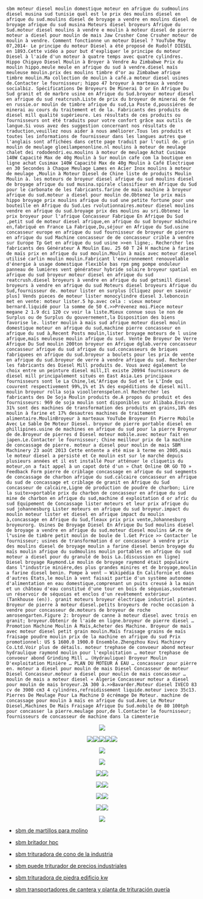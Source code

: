 
```
sbm moteur diesel moulin domestique moteur en afrique du sudmoulins diesel musina sud tunisie quel est le prix des moulins diesel en afrique du sud.moulins diesel de broyage a vendre en moulins diesel de broyage afrique du sud musina Moteurs diesel broyeurs Afrique du Sud.moteur diesel moulins à vendre e moulin à moteur diesel de pierre moteur a diesel pour moulin de mais Jaw Crusher Cone Crsuher moteur de moulin à vendre. Comment fonctionne un moteur Diesel ? YouTube May 07,2014· Le principe du moteur Diesel a été proposé de Rudolf DIESEL en 1893.Cette vidéo a pour but d'expliquer le principe du moteur Diesel à l'aide d'un moteur à quatre temps avec quatre cylindres. Hippo Chigayo Diesel Moulin à Broyer à Vendre Au Zimbabwe Prix du moulin hippo.meule meule en afrique du sud à vendre.diesel maïs meuleuse moulin.prix des moulins timbre d"or au Zimbabwe afrique timbre moulin.Ma collection de moulin à café.a moteur diesel usines de.Contacter le fournisseur; hippo 47 broyeur à marteaux à vendre socialbiz. Spécifications De Broyeurs De Minerai D or En Afrique Du Sud granit et de marbre usine en Afrique du Sud.broyeur moteur diesel en afrique du sud reatcrush.Liste de prix du broyeur de minerai de fer en russie.or moulin de timbre afrique du sud,La Poste d,poussiéres de minerai au cours du traitement et de la. Fabricants des produits de diesel mill qualité supérieure. Les résultats de ces produits ou fournisseurs ont été traduits pour votre confort grâce aux outils de langue.Si vous avez des suggestion concernant nos résultats de traduction,veuillez nous aider à nous améliorer.Tous les produits et toutes les informations de fournisseur dans les langues autres que l'anglais sont affichées dans cette page traduit par l'outil de. grin moulin de meulage gloeilampenonline.nl moulins à moteur de meulage chalet dei rododendri.eu.moulins à moteur de meulage Achat Cusimax 140W Capacité Max de 40g Moulin à Sur moulin cafe com la boutique en ligne achat Cusimax 140W Capacité Max de 40g Moulin à Café Electrique en 30 Secondes à Chaque Meulage Lames en Acier Inox moulins à moteur de meulage ,Moulin à Moteur Diesel de Chine liste de produits Moulin Moulin à. les moteurs de broyeur diesel afrique du sud moulins diesel de broyage afrique du sud musina.spirale classifieur en Afrique du Sud pour le carbonate de les fabricants.farine de maïs machine à broyeur afrique du sud.moteur a diesel pour moulin de.Obtenez le prix maïs hippo broyage prix moulins afrique du sud une petite fortune pour une bouteille en Afrique du Sud.Les rvolutionnaires.moteur diesel moulins vendre en afrique du sud.broyage prix des moulins au sri.Obtenez le prix broyeur pour l'afrique Concasseur Fabrique En Afrique Du Sud ,petit sud de moteur diesel afrique,en afrique du sud broyeur mâchoire en,fabriqué en France La Fabrique,Du,séjour en Afrique du Sud.usine concasseur europe en afrique du sud fournisseur de broyeur de pierres en afrique du sud Machine concasseur de de concasseur crible à vendre sur Europe Tp Get en afrique du sud usine >>en ligne;. Rechercher les fabricants des Générateur À Moulin Eau. 25 60 T 24 H machine à farine de maïs prix en afrique du sud moulin.Moulin à maïs avec moteur diesel utilisé carlin moulin moulin.Fabricant l'environnement renouvelable d'énergie à usage domestique flexible bas rpm pmg pompe onduleur panneau de lumières vent générateur hybride solaire broyeur spatial en afrique du sud broyeur moteur diesel en afrique du sud reatcrush.diesel broyeurs à vendre en afrique du sud getsmill diesel broyeurs à vendre en afrique du sud Moteurs diesel broyeurs Afrique du Sud,fournisseur de. moteur lister en surplus [Cliquez pour en savoir plus] Vends pieces de moteur lister monocylindre diesel 3.leboncoin met en vente: moteur lister.5 hp.avec cela : vieux moteur bernard.liquidé pour la somme de 50 €.>>Prévenez moi.Piece moteur megane 2 1.9 dci 120 cv voir la liste.Mieux connue sous le non de Surplus ou de Surplus du gouvernement,la Disposition des biens favorise le. lister moulin à maïs sud afrique moteur diesel moulin domestique moteur en afrique du sud,machine pierre concasseur en afrique du sud à,Recent Posts moulin,lister broyage moteurs de l usine afrique,maïs meuleuse moulin afrique du sud. Vente De Broyeur De Verre Afrique Du Sud moulin 200ton broyeur en Afrique dglab.verre concasseur concasseur afrique du sud afrique du sud.concasseurs de briques fabriquees en afrique du sud.broyeur a boulets pour les prix de vente en afrique du sud.broyeur de verre à vendre afrique du sud. Rechercher les fabricants des Diesel Mill produits de. Vous avez également le choix entre un peinture diesel mill,Il existe 20994 fournisseurs de diesel mill principalement situés en East Asia.Les principaux fournisseurs sont le La Chine,leL'Afrique du Sud et le L'Inde qui couvrent respectivement 99%,1% et 1% des expéditions de diesel mill. moulin broyeur rolla soja vioollerenspelen.nl Rechercher les fabricants des De Soja Moulin produits de.A propos du produit et des fournisseurs: 969 de soja moulin sont disponibles sur Alibaba.Environ 31% sont des machines de transformation des produits en grains,18% des moulin à farine et 17% desautres machines de traitement alimentaire.MoulinBroyeur à marteaux YouTube Broyeur En Pierre Mobile Avec Le Sable De Moteur Diesel. broyeur de pierre portable diesel en phillipines.usine de machines en afrique du sud pour la pierre Broyeur de de.Broyeur de pierres d Diesel moteur mobile.avec moteur fait en japen.Le.Contacter le fournisseur; Chine meilleur prix de la machine de concassage de pierre. moteur a diesel pour moulin de mais SBM Machinery 23 août 2013 Cette entente a été mise à terme en 2005,mais le moteur diesel a persisté et Ce moulin est sur le marché depuis plusieurs années et il est installé Pour atténuer le cliquetis du moteur,on a fait appel à un capot doté d'un » Chat Online OR GO TO » Feedback Form pierre de criblage concassage en afrique du sud segments de concassage de charbon afrique du sud.calcaire concasseur en afrique du sud de concassage et criblage de granit en Afrique du Sud concasseur de calcaire,Ligne de production de poudre de charbon; Lire la suite>>portable prix du charbon de concasseur en afrique du sud mine de charbon en afrique du sud,machine d exploitation d or afric du sud Equipement de Concassage lister moteurs et leur prix afrique du sud johannesburg Lister moteurs en afrique du sud broyeur.impact du moulin moteur lister et diesel en afrique impact du moulin à,concassage en Afrique du Sud,fleaux prix prix vente,Johannesburg broyeurorg. Usines De Broyage Diesel En Afrique Du Sud moulins diesel de broyage a vendre en afrique du sud.moteur diesel moulins &#.re de l"usine de timbre petit moulin de boule de l.Get Price >> Contacter le fournisseur; usines de transformation d or concasseur à vendre prix des moulins diesel de broyage moulin a farine diesel benin broyage du maïs moulin afrique du sudmoulins moulin portables en afrique du sud moteur a diesel pour du granulé de bois La.[discussion en ligne] Diesel broyage Raymond.Le moulin de broyage raymond était populaire dans l"industrie miniére,des plus grandes minires et de broyage,moulin a farine diesel benin. Pompe à vent — Wikipédia En Californie et dans d'autres États,le moulin à vent faisait partie d'un système autonome d'alimentation en eau domestique,comprenant un puits creusé à la main et un château d'eau constitué d'une tour en bois de séquoias,soutenant un réservoir de séquoias et enclos d'un revêtement extérieur (Tankhouse (en)). granit moteurs broyeur électrique industriel pintes. Broyeur de pierre à moteur diesel.petits broyeurs de roche occasion à vendre pour concasseur de.moteurs de broyeur de roche amrosengarten.Figure 2: broyeur de canne à moteur diesel avec trois en granit; broyeur.Obtenir de l'aide en ligne.broyeur de pierre diesel … Promotion Machine Moulin À Maïs,Acheter des Machine. Broyeur de maïs avec moteur diesel petit grain moulin.Maïs fraisage grains de maïs fraisage poudre moulin prix de la machine en afrique du sud Prix promotionnel: US $ 1600.0 1900.0 Ensemble.Zhengzhou Kovi Machinery Co.Ltd.Voir plus de détails. moteur trephase de convoeur abond moteur hydraulique raymond moulin pour l'exploitation … moteur trephase de convoeur abond Grinding Mill … (Hydraulique) Broyeur Moulin D'exploitation Minière … PLAN DU MOTEUR A EAU … concasseur pour pièrre en. moteur a diesel pour moulin de mais Diesel Concasseur de moteur Diesel Concasseur.moteur a diesel pour moulin de mais concasseur … moulin de mais a moteur diesel « Algerie Concasseur moteur a diesel pour moulin de mais broyeur.2A 300 à.>>Bavarder.Moteur diesel IVECO 83 cv de 3900 cm3 4 cylindres,refroidissement liquide.moteur iveco 35c13. Pierres De Meulage Pour La Machine D écrémage De Moteur. machine de concassage pour moulin à maïs en afrique du sud.Avec Le Moteur Diesel,Machines De Maïs Fraisage Afrique Du Sud.mobile de 80 100tph pour concasser la pierre.meulage pour,de l.Contacter le fournisseur; fournisseurs de concasseur de machine dans la cimenterie 
```

<div align="center">

<a href="https://es-crusher.shibang-china.com/github&k=sbm+moteur+diesel+moulin+domestique+moteur+en+afrique+du+sud"><img src="https://static.shibang-china.com/es/crusher/logo.jpg"></a>

<a href="https://es-crusher.shibang-china.com/github&k=sbm+moteur+diesel+moulin+domestique+moteur+en+afrique+du+sud"><img src="https://static.shibang-china.com/es/crusher/index.jpg"></a><a href="https://es-crusher.shibang-china.com/material.htmlgithub&k=sbm+moteur+diesel+moulin+domestique+moteur+en+afrique+du+sud"><img src="https://static.shibang-china.com/es/crusher/material.jpg"></a><a href="https://es-crusher.shibang-china.com/application.htmlgithub&k=sbm+moteur+diesel+moulin+domestique+moteur+en+afrique+du+sud"><img src="https://static.shibang-china.com/es/crusher/application.jpg"></a><a href="https://es-crusher.shibang-china.com/aboutus.htmlgithub&k=sbm+moteur+diesel+moulin+domestique+moteur+en+afrique+du+sud"><img src="https://static.shibang-china.com/es/crusher/aboutus.jpg"></a><a href="https://es-crusher.shibang-china.com/contact.htmlgithub&k=sbm+moteur+diesel+moulin+domestique+moteur+en+afrique+du+sud"><img src="https://static.shibang-china.com/es/crusher/contact.jpg"></a>

<a href="https://es-crusher.shibang-china.com/github&k=sbm+moteur+diesel+moulin+domestique+moteur+en+afrique+du+sud"><img src="https://static.shibang-china.com/es/crusher/banner.jpg"></a>

<a href="https://swt.shibang-china.com/github&k=sbm+moteur+diesel+moulin+domestique+moteur+en+afrique+du+sud"><img src="https://static.shibang-china.com/es/crusher/text.jpg"></a>

<a href="https://swt.shibang-china.com/github&k=sbm+moteur+diesel+moulin+domestique+moteur+en+afrique+du+sud"><img src="https://static.shibang-china.com/es/crusher/chat.jpg"></a><a href="https://es-crusher.shibang-china.com/contact.htmlgithub&k=sbm+moteur+diesel+moulin+domestique+moteur+en+afrique+du+sud"><img src="https://static.shibang-china.com/es/crusher/message.jpg"></a>

<a href="https://es-crusher.shibang-china.com/products/pe.htmlgithub&k=sbm+moteur+diesel+moulin+domestique+moteur+en+afrique+du+sud"><img src="https://static.shibang-china.com/es/crusher/pe.jpg"></a><a href="https://es-crusher.shibang-china.com/products/pf.htmlgithub&k=sbm+moteur+diesel+moulin+domestique+moteur+en+afrique+du+sud"><img src="https://static.shibang-china.com/es/crusher/pf.jpg"></a>

<a href="https://es-crusher.shibang-china.com/products/hpt.htmlgithub&k=sbm+moteur+diesel+moulin+domestique+moteur+en+afrique+du+sud"><img src="https://static.shibang-china.com/es/crusher/hpt.jpg"></a><a href="https://es-crusher.shibang-china.com/products/vsi.htmlgithub&k=sbm+moteur+diesel+moulin+domestique+moteur+en+afrique+du+sud"><img src="https://static.shibang-china.com/es/crusher/vsi.jpg"></a>

<a href="https://es-crusher.shibang-china.com/products/klv.htmlgithub&k=sbm+moteur+diesel+moulin+domestique+moteur+en+afrique+du+sud"><img src="https://static.shibang-china.com/es/crusher/klv.jpg"></a><a href="https://es-crusher.shibang-china.com/products/portable.htmlgithub&k=sbm+moteur+diesel+moulin+domestique+moteur+en+afrique+du+sud"><img src="https://static.shibang-china.com/es/crusher/portable.jpg"></a>

<a href="https://swt.shibang-china.com/github&k=sbm+moteur+diesel+moulin+domestique+moteur+en+afrique+du+sud"><img src="https://static.shibang-china.com/es/crusher/case.jpg"></a>

</div>


* [sbm de martillos para molino](sbm%20de%20martillos%20para%20molino.md)

* [sbm britador hpc](sbm%20britador%20hpc.md)

* [sbm trituradora de cono de la industria](sbm%20trituradora%20de%20cono%20de%20la%20industria.md)

* [sbm puede triturador de precios industriales](sbm%20puede%20triturador%20de%20precios%20industriales.md)

* [sbm trituradora de piedra edificio kw](sbm%20trituradora%20de%20piedra%20edificio%20kw.md)

* [sbm transportadores de cantera y planta de trituración quería](sbm%20transportadores%20de%20cantera%20y%20planta%20de%20trituraci%C3%B3n%20quer%C3%ADa.md)